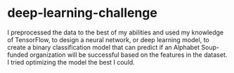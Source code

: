 # deep-learning-challenge

I preprocessed the data to the best of my abilities and used my knowledge of TensorFlow, to design a neural network, or deep learning model, to create a binary classification model that can predict if an Alphabet Soup-funded organization will be successful based on the features in the dataset. I tried optimizing the model the best I could.
